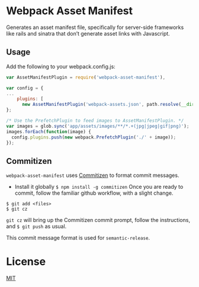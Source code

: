 # Webpack Asset Manifest


Generates an asset manifest file, specifically for server-side frameworks like rails and sinatra that don’t generate asset links with Javascript.

## Usage

Add the following to your webpack.config.js:

```javascript
var AssetManifestPlugin = require('webpack-asset-manifest'),

var config = {
...
    plugins: [
      new AssetManifestPlugin('webpack-assets.json', path.resolve(__dirname, 'app/assets')),
};

/* Use the PrefetchPlugin to feed images to AssetManifestPlugin. */
var images = glob.sync('app/assets/images/**/*.+(jpg|jpeg|gif|png)');
images.forEach(function(image) {
  config.plugins.push(new webpack.PrefetchPlugin('./' + image));
});
```

## Commitizen
   `webpack-asset-manifest` uses [Commitizen](https://commitizen.github.io/cz-cli/) to format commit messages.
   * Install it globally `$ npm install -g commitizen`
  Once you are ready to commit, follow the familiar github workflow, with a slight change.
  ```
  $ git add <files>
  $ git cz
  ```
  `git cz` will bring up the Commitizen commit prompt, follow the instructions, and `$ git push` as usual.

  This commit message format is used for `semantic-release`.

# License
[MIT](https://github.com/rentpath/webpack-asset-manifest/blob/master/LICENSE)
